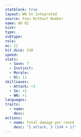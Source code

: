 ```yaml
---
statblock: true
layout: WN 5e Integrated
source: Foes Without Number
name: HD 02
size: 
type: 
subtype: 
role: 
ac: 11
hit_dice: 2d8
speed: 
stats:
  - Save: 7
  - Instinct: 
  - Morale:
  - DC: 11
skillsaves:
  - Attack: +3
  - 5e: +2
  - WN: +1
languages: 
traits:
  - name: 
    desc: 
actions:
  - name: Total damage per round
    desc: "1 attack, 3 (1d4 + 1)"
---
```


